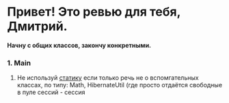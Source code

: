 # Привет! Это ревью для тебя, Дмитрий.

**Начну с общих классов, закончу конкретными.**

### 1. Main

1. Не используй [статику](https://github.com/dmitry-shuplev/gallow/blob/470f90e91cd380c82fdb3c201270c1517d39771e/src/Main.java#L16) если только речь не о вспомгательных классах, по типу: Math, HibernateUtil (где просто отдаётся свободные в пуле сессий - сессия 



